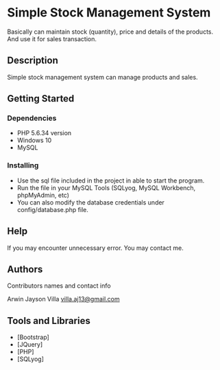 # Simple Stock Management System

Basically can maintain stock (quantity), price and details of the products. And use it for sales transaction.

## Description

Simple stock management system can manage products and sales.

## Getting Started

### Dependencies

* PHP 5.6.34 version
* Windows 10
* MySQL

### Installing

* Use the sql file included in the project in able to start the program.
* Run the file in your MySQL Tools (SQLyog, MySQL Workbench, phpMyAdmin, etc)
* You can also modify the database credentials under config/database.php file.

## Help

If you may encounter unnecessary error. You may contact me.

## Authors

Contributors names and contact info

Arwin Jayson Villa
villa.aj13@gmail.com

## Tools and Libraries

* [Bootstrap]
* [JQuery]
* [PHP]
* [SQLyog]
